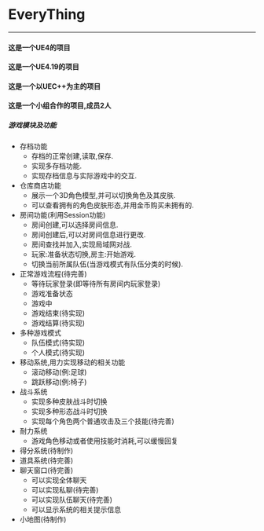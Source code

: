 # EveryThing

------

#### **这是一个UE4的项目**

#### **这是一个UE4.19的项目**

#### **这是一个以UEC++为主的项目**

#### **这是一个小组合作的项目,成员2人**

##### **游戏模块及功能**


- 存档功能 
    - 存档的正常创建,读取,保存.
    - 实现多存档功能.
    - 实现存档信息与实际游戏中的交互.
- 仓库商店功能
    - 展示一个3D角色模型,并可以切换角色及其皮肤.
    - 可以查看拥有的角色皮肤形态,并用金币购买未拥有的.
- 房间功能(利用Session功能)
    - 房间创建,可以选择房间信息.
    - 房间创建后,可以对房间信息进行更改.
    - 房间查找并加入,实现局域网对战.
    - 玩家:准备状态切换,房主:开始游戏.
    - 切换当前所属队伍(当游戏模式有队伍分类的时候).
- 正常游戏流程(待完善)
    - 等待玩家登录(即等待所有房间内玩家登录)
    - 游戏准备状态
    - 游戏中
    - 游戏结束(待实现)
    - 游戏结算(待实现)
- 多种游戏模式
    - 队伍模式(待实现)
    - 个人模式(待实现)
- 移动系统,用力实现移动的相关功能
    - 滚动移动(例:足球)
    - 跳跃移动(例:椅子)
- 战斗系统
    - 实现多种皮肤战斗时切换
    - 实现多种形态战斗时切换
    - 实现每个角色两个普通攻击及三个技能(待完善)
- 耐力系统
    - 游戏角色移动或者使用技能时消耗,可以缓慢回复
- 得分系统(待制作)
- 道具系统(待完善)
- 聊天窗口(待完善)
    - 可以实现全体聊天
    - 可以实现私聊(待完善)
    - 可以实现队伍聊天(待完善)
    - 可以显示系统的相关提示信息
- 小地图(待制作)